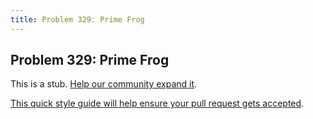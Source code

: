 ```yaml
---
title: Problem 329: Prime Frog
---
```

## Problem 329: Prime Frog

This is a stub. <a href='https://github.com/freecodecamp/guides/tree/master/src/pages/certifications/coding-interview-prep/project-euler/problem-329-prime-frog/index.md' target='_blank' rel='nofollow'>Help our community expand it</a>.

<a href='https://github.com/freecodecamp/guides/blob/master/README.md' target='_blank' rel='nofollow'>This quick style guide will help ensure your pull request gets accepted</a>.

<!-- The article goes here, in GitHub-flavored Markdown. Feel free to add YouTube videos, images, and CodePen/JSBin embeds  -->
